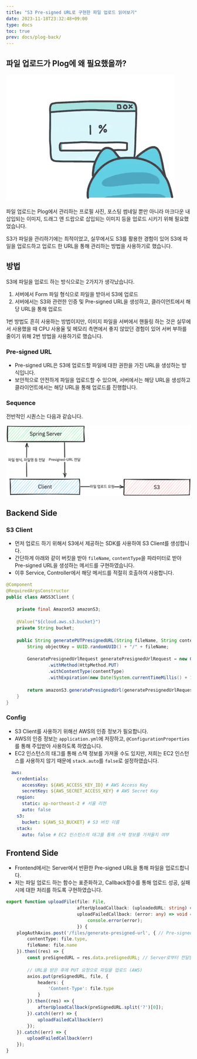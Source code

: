 ```yaml
---
title: "S3 Pre-signed URL로 구현한 파일 업로드 읽어보기"
date: 2023-11-18T23:32:48+09:00
type: docs
toc: true
prev: docs/plog-back/
---
```


## 파일 업로드가 Plog에 왜 필요했을까?
![image](./asset/images/giphy.gif)

파일 업로드는 Plog에서 관리하는 프로필 사진, 포스팅 썸네일 뿐만 아니라 마크다운 내 삽입되는 이미지, 드래그 앤 드랍으로 삽입되는 이미지  등을 업로드 시키기 위해 필요했었습니다.

S3가 파일을 관리하기에는  최적이었고, 실무에서도 S3를 활용한 경험이 있어 S3에 파일을 업로드하고 업로드 한 URL을 통해 관리하는 방법을 사용하기로 했습니다.

## 방법
S3에 파일을 업로드 하는 방식으로는 2가지가 생각났습니다.
1. 서버에서 Form 파일 형식으로 파일을 받아서 S3에 업로드
2. 서버에서는 S3와 관련한 인증 및 Pre-signed URL을 생성하고, 클라이언트에서 해당 URL을 통해 업로드

1번 방법도 흔히 사용하는 방법이지만, 이미지 파일을 서버에서 핸들링 하는 것은 실무에서 사용했을 때 CPU 사용율 및 메모리 측면에서 좋지 않았던 경험이 있어 서버 부하를 줄이기 위해 2번 방법을 사용하기로 했습니다.

### Pre-signed URL
- Pre-signed URL은 S3에 업로드할 파일에 대한 권한을 가진 URL을 생성하는 방식입니다. 
- 보안적으로 안전하게 파일을 업로드할 수 있으며, 서버에서는 해당 URL을 생성하고 클라이언트에서는 해당 URL을 통해 업로드를 진행합니다.

### Sequence
전반적인 시퀀스는 다음과 같습니다.

![image](./asset/images/file_upload_with_s3-1700374199523.png)


## Backend Side
### S3 Client
- 먼저 업로드 하기 위해서 S3에서 제공하는 SDK를 사용하여 S3 Client를 생성합니다.
- 간단하게 아래와 같이 버킷을 받아 `fileName`, `contentType`을 파라미터로 받아 Pre-signed URL을 생성하는 메서드를 구현하였습니다.
- 이후 Service, Controller에서 해당 메서드를 적절히 호출하여 사용합니다.
```java
@Component
@RequiredArgsConstructor
public class AWSS3Client {

    private final AmazonS3 amazonS3;

    @Value("${cloud.aws.s3.bucket}")
    private String bucket;

    public String generatePUTPresignedURL(String fileName, String contentType) {
        String objectKey = UUID.randomUUID() + "/" + fileName;

        GeneratePresignedUrlRequest generatePresignedUrlRequest = new GeneratePresignedUrlRequest(bucket, objectKey)
                .withMethod(HttpMethod.PUT)
                .withContentType(contentType)
                .withExpiration(new Date(System.currentTimeMillis() + 1000 * 60 * 10)); // 10분간 유효한 URL 생성

        return amazonS3.generatePresignedUrl(generatePresignedUrlRequest).toString();
    }
}
```

### Config
- S3 Client를 사용하기 위해선 AWS의 인증 정보가 필요합니다.
- AWS의 인증 정보는 `application.yml`에 저장하고, `@ConfigurationProperties`를 통해 주입받아 사용하도록 하였습니다.
- EC2 인스턴스의 태그를 통해 스택 정보를 가져올 수도 있지만, 저희는 EC2 인스턴스를 사용하지 않기 때문에 `stack.auto`를 `false`로 설정하였습니다.
```yaml {filename="/src/main/resources/application.yml"}
  aws:
    credentials:
      accessKey: ${AWS_ACCESS_KEY_ID} # AWS Access Key
      secretKey: ${AWS_SECRET_ACCESS_KEY} # AWS Secret Key
    region:
      static: ap-northeast-2 # 서울 리전
      auto: false
    s3:
      bucket: ${AWS_S3_BUCKET} # S3 버킷 이름
    stack:
      auto: false # EC2 인스턴스의 태그를 통해 스택 정보를 가져올지 여부
```

## Frontend Side 
- Frontend에서는 Server에서 반환한 Pre-signed URL을 통해 파일을 업로드합니다.
- 저는 파일 업로드 하는 함수는 표준화하고, Callback함수를 통해 업로드 성공, 실패 시에 대한 처리를 하도록 구현하였습니다.
```ts
export function uploadFile(file: File,
                           afterUploadCallback: (uploadedURL: string) => void,
                           uploadFailedCallback: (error: any) => void = (error) => {
                               console.error(error);
                           }) {
    plogAuthAxios.post('/files/generate-presigned-url', { // Pre-signed URL 생성
        contentType: file.type,
        fileName: file.name
    }).then((res) => {
        const preSignedURL = res.data.preSignedURL; // Server로부터 전달받은 Pre-signed URL

        // URL을 받은 후에 PUT 요청으로 파일을 업로드 (AWS)
        axios.put(preSignedURL, file, { 
            headers: {
                'Content-Type': file.type
            }
        }).then((res) => {
            afterUploadCallback(preSignedURL.split('?')[0]);
        }).catch((err) => {
            uploadFailedCallback(err)
        });
    }).catch((err) => {
        uploadFailedCallback(err)
    });
}
```